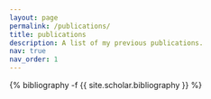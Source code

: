 ```yaml
---
layout: page
permalink: /publications/
title: publications
description: A list of my previous publications.
nav: true
nav_order: 1
---
```

<!-- _pages/publications.md -->

<div class="publications">

{% bibliography -f {{ site.scholar.bibliography }} %}

</div>

